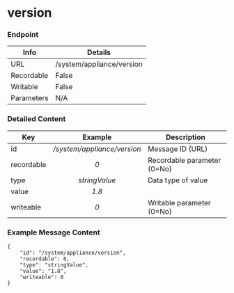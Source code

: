 # version



### Endpoint

| Info  | Details |
| ------------- | ------------- |
| URL   | /system/appliance/version   |
| Recordable   | False   |
| Writable   | False   |
| Parameters  | N/A |

### Detailed Content

|  Key  | Example | Description |
| ------------- | :------: | ------------------------------ |
|  id | _/system/appliance/version_ | Message ID (URL) |
|  recordable | _0_ | Recordable parameter (0=No) |
|  type | _stringValue_ | Data type of value |
|  value | _1.8_ |  |
|  writeable | _0_ | Writable parameter (0=No) |



### Example Message Content
```
{
    "id": "/system/appliance/version",
    "recordable": 0,
    "type": "stringValue",
    "value": "1.8",
    "writeable": 0
}
```

